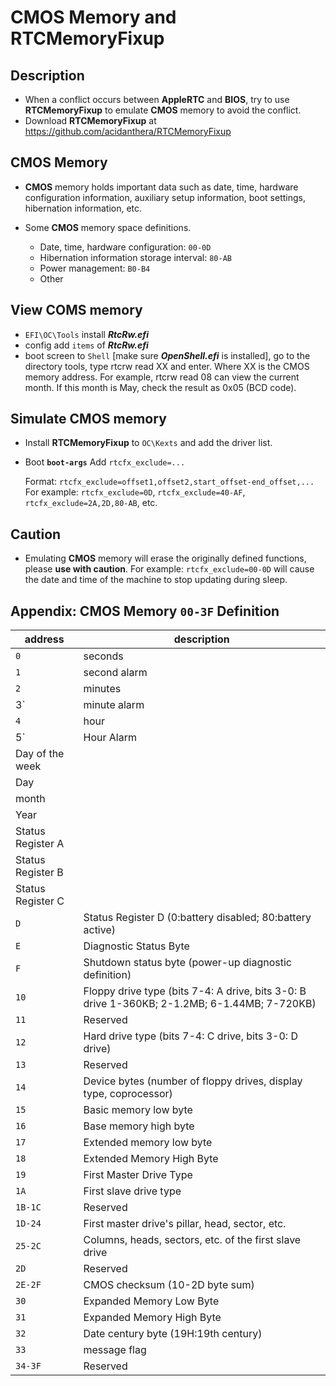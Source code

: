 # CMOS Memory and RTCMemoryFixup

## Description

- When a conflict occurs between **AppleRTC** and **BIOS**, try to use **RTCMemoryFixup** to emulate **CMOS** memory to avoid the conflict.
- Download **RTCMemoryFixup** at <https://github.com/acidanthera/RTCMemoryFixup>

## **CMOS** Memory

- **CMOS** memory holds important data such as date, time, hardware configuration information, auxiliary setup information, boot settings, hibernation information, etc.

- Some **CMOS** memory space definitions.

  - Date, time, hardware configuration: `00-0D` 
  - Hibernation information storage interval: `80-AB` 
  - Power management: `B0-B4` 
  - Other

## View COMS memory

- `EFI\OC\Tools` install ***RtcRw.efi*** 
- config add `items` of ***RtcRw.efi*** 
- boot screen to `Shell` [make sure ***OpenShell.efi*** is installed], go to the directory tools, type rtcrw read XX and enter. Where XX is the CMOS memory address. For example, rtcrw read 08 can view the current month. If this month is May, check the result as 0x05 (BCD code).


## Simulate **CMOS** memory

- Install **RTCMemoryFixup** to `OC\Kexts` and add the driver list.

- Boot **`boot-args`** Add `rtcfx_exclude=... `

   Format: `rtcfx_exclude=offset1,offset2,start_offset-end_offset,... ` For example: `rtcfx_exclude=0D`, `rtcfx_exclude=40-AF`, `rtcfx_exclude=2A,2D,80-AB`, etc.


## Caution

- Emulating **CMOS** memory will erase the originally defined functions, please **use with caution**. For example: `rtcfx_exclude=00-0D` will cause the date and time of the machine to stop updating during sleep.

## Appendix: **CMOS** Memory `00-3F` Definition

| address | description |
| ----- | ------------------------------------------------------------------------------- |
| `0` | seconds |
| `1` | second alarm |
| `2` | minutes |
|3` |minute alarm
| `4` | hour
|5` |Hour Alarm
| Day of the week
| Day
| month
|Year
| Status Register A
| Status Register B
| Status Register C
| `D` | Status Register D (0:battery disabled; 80:battery active) |
| `E` | Diagnostic Status Byte |
| `F` | Shutdown status byte (power-up diagnostic definition) |
| `10` | Floppy drive type (bits 7-4: A drive, bits 3-0: B drive 1-360KB; 2-1.2MB; 6-1.44MB; 7-720KB) |
| `11` | Reserved |
| `12` | Hard drive type (bits 7-4: C drive, bits 3-0: D drive) | `12` | Hard drive type (bits 7-4: C drive, bits 3-0: D drive)
| `13` | Reserved
| `14` | Device bytes (number of floppy drives, display type, coprocessor) |
| `15` | Basic memory low byte |
| `16` | Base memory high byte |
| `17` | Extended memory low byte |
| `18` | Extended Memory High Byte
| `19` | First Master Drive Type
| `1A` | First slave drive type |
| `1B-1C` | Reserved
| `1D-24` | First master drive's pillar, head, sector, etc. |
| `25-2C` | Columns, heads, sectors, etc. of the first slave drive
| `2D` | Reserved
| `2E-2F` | CMOS checksum (10-2D byte sum) |
| `30` | Expanded Memory Low Byte |
| `31` | Expanded Memory High Byte |
| `32` | Date century byte (19H:19th century) |
| `33` | message flag |
| `34-3F` | Reserved |
